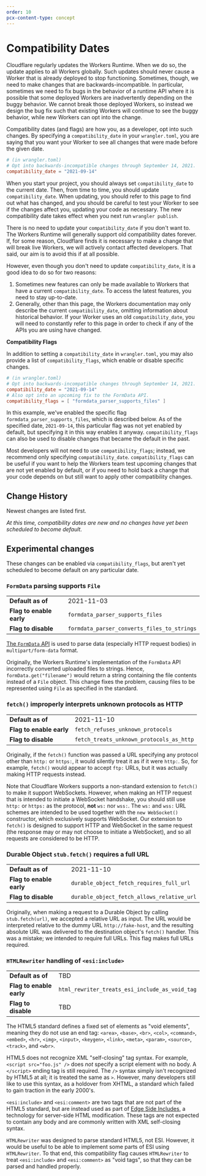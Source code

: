 ```yaml
---
order: 10
pcx-content-type: concept
---
```


# Compatibility Dates

Cloudflare regularly updates the Workers Runtime. When we do so, the update applies to all Workers globally. Such updates should never cause a Worker that is already deployed to stop functioning. Sometimes, though, we need to make changes that are backwards-incompatible. In particular, sometimes we need to fix bugs in the behavior of a runtime API where it is possible that some deployed Workers are inadvertently depending on the buggy behavior. We cannot break those deployed Workers, so instead we design the bug fix such that existing Workers will continue to see the buggy behavior, while new Workers can opt into the change.

Compatibility dates (and flags) are how you, as a developer, opt into such changes. By specifying a `compatibility_date` in your `wrangler.toml`, you are saying that you want your Worker to see all changes that were made before the given date.

```toml
# (in wrangler.toml)
# Opt into backwards-incompatible changes through September 14, 2021.
compatibility_date = "2021-09-14"
```

When you start your project, you should always set `compatibility_date` to the current date. Then, from time to time, you should update `compatibility_date`. When updating, you should refer to this page to find out what has changed, and you should be careful to test your Worker to see if the changes affect you, updating your code as necessary. The new compatibility date takes effect when you next run `wrangler publish`.

There is no need to update your `compatibility_date` if you don't want to. The Workers Runtime will generally support old compatibility dates forever. If, for some reason, Cloudflare finds it is necessary to make a change that will break live Workers, we will actively contact affected developers. That said, our aim is to avoid this if at all possible.

However, even though you don't need to update `compatibility_date`, it is a good idea to do so for two reasons:

1. Sometimes new features can only be made available to Workers that have a current `compatibility_date`. To access the latest features, you need to stay up-to-date.
2. Generally, other than this page, the Workers documentation may only describe the current `compatibility_date`, omitting information about historical behavior. If your Worker uses an old `compatibility_date`, you will need to constantly refer to this page in order to check if any of the APIs you are using have changed.

**Compatibility Flags**

In addition to setting a `compatibility_date` in `wrangler.toml`, you may also provide a list of `compatibility_flags`, which enable or disable specific changes.

```toml
# (in wrangler.toml)
# Opt into backwards-incompatible changes through September 14, 2021.
compatibility_date = "2021-09-14"
# Also opt into an upcoming fix to the FormData API.
compatibility_flags = [ "formdata_parser_supports_files" ]
```

In this example, we've enabled the specific flag `formdata_parser_supports_files`, which is described below. As of the specified date, `2021-09-14`, this particular flag was not yet enabled by default, but specifying it in this way enables it anyway. `compatibility_flags` can also be used to disable changes that became the default in the past.

Most developers will not need to use `compatibility_flags`; instead, we recommend only specifying `compatibility_date`. `compatibility_flags` can be useful if you want to help the Workers team test upcoming changes that are not yet enabled by default, or if you need to hold back a change that your code depends on but still want to apply other compatibility changes.

## Change History

Newest changes are listed first.

_At this time, compatibility dates are new and no changes have yet been scheduled to become default._

## Experimental changes

These changes can be enabled via `compatibility_flags`, but aren't yet scheduled to become default on any particular date.

### `FormData` parsing supports `File`

<table><tbody>
  <tr><td><strong>Default as of</strong></td><td>2021-11-03</td></tr>
  <tr><td><strong>Flag to enable early</strong></td><td><code>formdata_parser_supports_files</code></td></tr>
  <tr><td><strong>Flag to disable</strong></td><td><code>formdata_parser_converts_files_to_strings</code></td></tr>
</tbody></table>

[The `FormData` API](https://developer.mozilla.org/en-US/docs/Web/API/FormData) is used to parse data (especially HTTP request bodies) in `multipart/form-data` format.

Originally, the Workers Runtime's implementation of the `FormData` API incorrectly converted uploaded files to strings. Hence, `formData.get("filename")` would return a string containing the file contents instead of a `File` object. This change fixes the problem, causing files to be represented using `File` as specified in the standard.

### `fetch()` improperly interprets unknown protocols as HTTP

<table><tbody>
  <tr><td><strong>Default as of</strong></td><td>2021-11-10</td></tr>
  <tr><td><strong>Flag to enable early</strong></td><td><code>fetch_refuses_unknown_protocols</code></td></tr>
  <tr><td><strong>Flag to disable</strong></td><td><code>fetch_treats_unknown_protocols_as_http</code></td></tr>
</tbody></table>

Originally, if the `fetch()` function was passed a URL specifying any protocol other than `http:` or `https:`, it would silently treat it as if it were `http:`. So, for example, `fetch()` would appear to accept `ftp:` URLs, but it was actually making HTTP requests instead.

Note that Cloudflare Workers supports a non-standard extension to `fetch()` to make it support WebSockets. However, when making an HTTP request that is intended to initiate a WebSocket handshake, you should still use `http:` or `https:` as the protocol, **not** `ws:` nor `wss:`. The `ws:` and `wss:` URL schemes are intended to be used together with the `new WebSocket()` constructor, which exclusively supports WebSocket. Our extension to `fetch()` is designed to support HTTP and WebSocket in the same request (the response may or may not choose to initiate a WebSocket), and so all requests are considered to be HTTP.

### Durable Object `stub.fetch()` requires a full URL

<table><tbody>
  <tr><td><strong>Default as of</strong></td><td>2021-11-10</td></tr>
  <tr><td><strong>Flag to enable early</strong></td><td><code>durable_object_fetch_requires_full_url</code></td></tr>
  <tr><td><strong>Flag to disable</strong></td><td><code>durable_object_fetch_allows_relative_url</code></td></tr>
</tbody></table>

Originally, when making a request to a Durable Object by calling `stub.fetch(url)`, we accepted a relative URL as input. The URL would be interpreted relative to the dummy URL `http://fake-host`, and the resulting absolute URL was delivered to the destination object's `fetch()` handler. This was a mistake; we intended to require full URLs. This flag makes full URLs required.

### `HTMLRewriter` handling of `<esi:include>`

<table><tbody>
  <tr><td><strong>Default as of</strong></td><td>TBD</td></tr>
  <tr><td><strong>Flag to enable early</strong></td><td><code>html_rewriter_treats_esi_include_as_void_tag</code></td></tr>
  <tr><td><strong>Flag to disable</strong></td><td>TBD</td></tr>
</tbody></table>

The HTML5 standard defines a fixed set of elements as "void elements", meaning they do not use an end tag: `<area>`, `<base>`, `<br>`, `<col>`, `<command>`, `<embed>`, `<hr>`, `<img>`, `<input>`, `<keygen>`, `<link>`, `<meta>`, `<param>`, `<source>`, `<track>`, and `<wbr>`.

HTML5 does not recognize XML "self-closing" tag syntax. For example, `<script src="foo.js" />` does *not* specify a script element with no body. A `</script>` ending tag is still required. The `/>` syntax simply isn't recognized by HTML5 at all; it is treated the same as `>`. However, many developers still like to use this syntax, as a holdover from XHTML, a standard which failed to gain traction in the early 2000's.

`<esi:include>` and `<esi:comment>` are two tags that are not part of the HTML5 standard, but are instead used as part of [Edge Side Includes](https://en.wikipedia.org/wiki/Edge_Side_Includes), a technology for server-side HTML modification. These tags are not expected to contain any body and are commonly written with XML self-closing syntax.

`HTMLRewriter` was designed to parse standard HTML5, not ESI. However, it would be useful to be able to implement some parts of ESI using `HTMLRewriter`. To that end, this compatibility flag causes `HTMLRewriter` to treat `<esi:include>` and `<esi:comment>` as "void tags", so that they can be parsed and handled properly.

